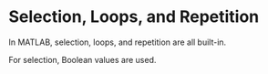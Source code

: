# Selection, Loops, and Repetition

In MATLAB, selection, loops, and repetition are all built-in.       

For selection, Boolean values are used.
